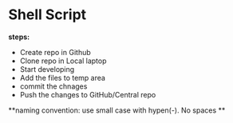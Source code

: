 # Shell Script

**steps:**
* Create repo in Github
* Clone repo in Local laptop
* Start developing 
* Add the files to temp area
* commit the chnages
* Push the changes to GitHub/Central repo

**naming convention: use small case with hypen(-). No spaces **